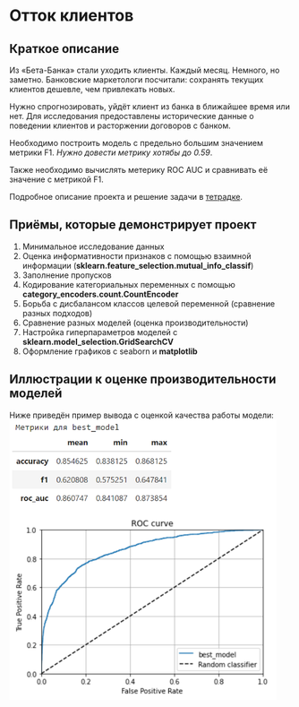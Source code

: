 # Отток клиентов

## Краткое описание
Из «Бета-Банка» стали уходить клиенты. Каждый месяц. Немного, но заметно. Банковские маркетологи посчитали: 
сохранять текущих клиентов дешевле, чем привлекать новых.

Нужно спрогнозировать, уйдёт клиент из банка в ближайшее время или нет. Для исследования предоставлены 
исторические данные о поведении клиентов и расторжении договоров с банком.

Необходимо построить модель с предельно большим значением метрики F1. *Нужно довести метрику хотябы до 0.59*.

Также необходимо вычислять  метерику ROC AUC и сравнивать её значение с метрикой F1.

Подробное описание проекта и решение задачи в [тетрадке](Отток%20клиентов.ipynb).


## Приёмы, которые демонстрирует проект
1. Минимальное исследование данных
2. Оценка информативности признаков с помощью взаимной информации (**sklearn.feature_selection.mutual_info_classif**)
3. Заполнение пропусков
4. Кодирование категориальных переменных с помощью **category_encoders.count.CountEncoder**
5. Борьба с дисбалансом классов целевой переменной (сравнение разных подходов)
6. Сравнение разных моделей (оценка производительности)
7. Настройка гиперпараметров моделей с **sklearn.model_selection.GridSearchCV**
8. Оформление графиков с seaborn и **matplotlib**


## Иллюстрации к оценке производительности моделей
Ниже приведён пример вывода с оценкой качества работы модели:  
<img alt="Результаты лучшей модели" src="output_final.PNG" height="500">

